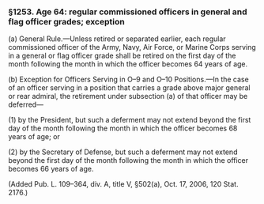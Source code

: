 ### §1253. Age 64: regular commissioned officers in general and flag officer grades; exception ###

(a) General Rule.—Unless retired or separated earlier, each regular commissioned officer of the Army, Navy, Air Force, or Marine Corps serving in a general or flag officer grade shall be retired on the first day of the month following the month in which the officer becomes 64 years of age.

(b) Exception for Officers Serving in O–9 and O–10 Positions.—In the case of an officer serving in a position that carries a grade above major general or rear admiral, the retirement under subsection (a) of that officer may be deferred—

(1) by the President, but such a deferment may not extend beyond the first day of the month following the month in which the officer becomes 68 years of age; or

(2) by the Secretary of Defense, but such a deferment may not extend beyond the first day of the month following the month in which the officer becomes 66 years of age.

(Added Pub. L. 109–364, div. A, title V, §502(a), Oct. 17, 2006, 120 Stat. 2176.)
